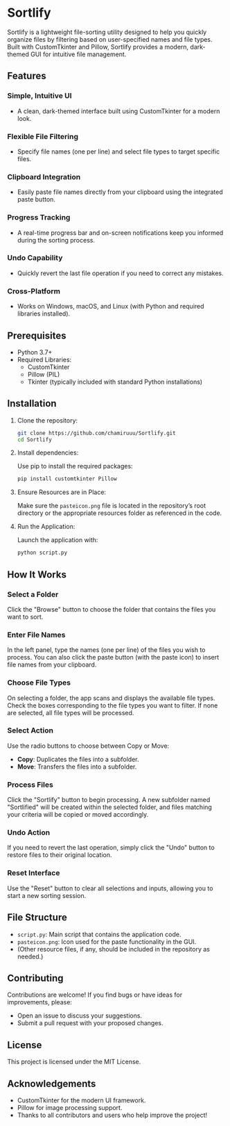 # Sortlify

Sortlify is a lightweight file-sorting utility designed to help you quickly organize files by filtering based on user-specified names and file types. Built with CustomTkinter and Pillow, Sortlify provides a modern, dark-themed GUI for intuitive file management.

## Features

### Simple, Intuitive UI
- A clean, dark-themed interface built using CustomTkinter for a modern look.

### Flexible File Filtering
- Specify file names (one per line) and select file types to target specific files.

### Clipboard Integration
- Easily paste file names directly from your clipboard using the integrated paste button.

### Progress Tracking
- A real-time progress bar and on-screen notifications keep you informed during the sorting process.

### Undo Capability
- Quickly revert the last file operation if you need to correct any mistakes.

### Cross-Platform
- Works on Windows, macOS, and Linux (with Python and required libraries installed).

## Prerequisites

- Python 3.7+
- Required Libraries:
  - CustomTkinter
  - Pillow (PIL)
  - Tkinter (typically included with standard Python installations)

## Installation

1. Clone the repository:

    ```bash
    git clone https://github.com/chamiruuu/Sortlify.git
    cd Sortlify
    ```

2. Install dependencies:

    Use pip to install the required packages:

    ```bash
    pip install customtkinter Pillow
    ```

3. Ensure Resources are in Place:

    Make sure the `pasteicon.png` file is located in the repository’s root directory or the appropriate resources folder as referenced in the code.

4. Run the Application:

    Launch the application with:

    ```bash
    python script.py
    ```

## How It Works

### Select a Folder
Click the "Browse" button to choose the folder that contains the files you want to sort.

### Enter File Names
In the left panel, type the names (one per line) of the files you wish to process. You can also click the paste button (with the paste icon) to insert file names from your clipboard.

### Choose File Types
On selecting a folder, the app scans and displays the available file types. Check the boxes corresponding to the file types you want to filter. If none are selected, all file types will be processed.

### Select Action
Use the radio buttons to choose between Copy or Move:
- **Copy**: Duplicates the files into a subfolder.
- **Move**: Transfers the files into a subfolder.

### Process Files
Click the "Sortlify" button to begin processing. A new subfolder named "Sortlified" will be created within the selected folder, and files matching your criteria will be copied or moved accordingly.

### Undo Action
If you need to revert the last operation, simply click the "Undo" button to restore files to their original location.

### Reset Interface
Use the "Reset" button to clear all selections and inputs, allowing you to start a new sorting session.

## File Structure

- `script.py`: Main script that contains the application code.
- `pasteicon.png`: Icon used for the paste functionality in the GUI.
- (Other resource files, if any, should be included in the repository as needed.)

## Contributing

Contributions are welcome! If you find bugs or have ideas for improvements, please:
- Open an issue to discuss your suggestions.
- Submit a pull request with your proposed changes.

## License

This project is licensed under the MIT License.

## Acknowledgements

- CustomTkinter for the modern UI framework.
- Pillow for image processing support.
- Thanks to all contributors and users who help improve the project!
